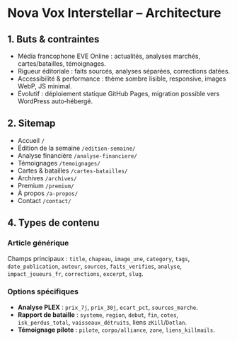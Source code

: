 # Nova Vox Interstellar – Architecture

## 1. Buts & contraintes
- Média francophone EVE Online : actualités, analyses marchés, cartes/batailles, témoignages.
- Rigueur éditoriale : faits sourcés, analyses séparées, corrections datées.
- Accessibilité & performance : thème sombre lisible, responsive, images WebP, JS minimal.
- Évolutif : déploiement statique GitHub Pages, migration possible vers WordPress auto‑hébergé.

## 2. Sitemap
- Accueil `/`
- Édition de la semaine `/edition-semaine/`
- Analyse financière `/analyse-financiere/`
- Témoignages `/temoignages/`
- Cartes & batailles `/cartes-batailles/`
- Archives `/archives/`
- Premium `/premium/`
- À propos `/a-propos/`
- Contact `/contact/`

## 4. Types de contenu
### Article générique
Champs principaux : `title`, `chapeau`, `image_une`, `category`, `tags`, `date_publication`, `auteur`, `sources`, `faits_verifies`, `analyse`, `impact_joueurs_fr`, `corrections`, `excerpt`, `slug`.

### Options spécifiques
- **Analyse PLEX** : `prix_7j`, `prix_30j`, `ecart_pct`, `sources_marche`.
- **Rapport de bataille** : `systeme`, `region`, `debut`, `fin`, `cotes`, `isk_perdus_total`, `vaisseaux_détruits`, liens `zKill`/`Dotlan`.
- **Témoignage pilote** : `pilote`, `corpo/alliance`, `zone`, `liens_killmails`.
